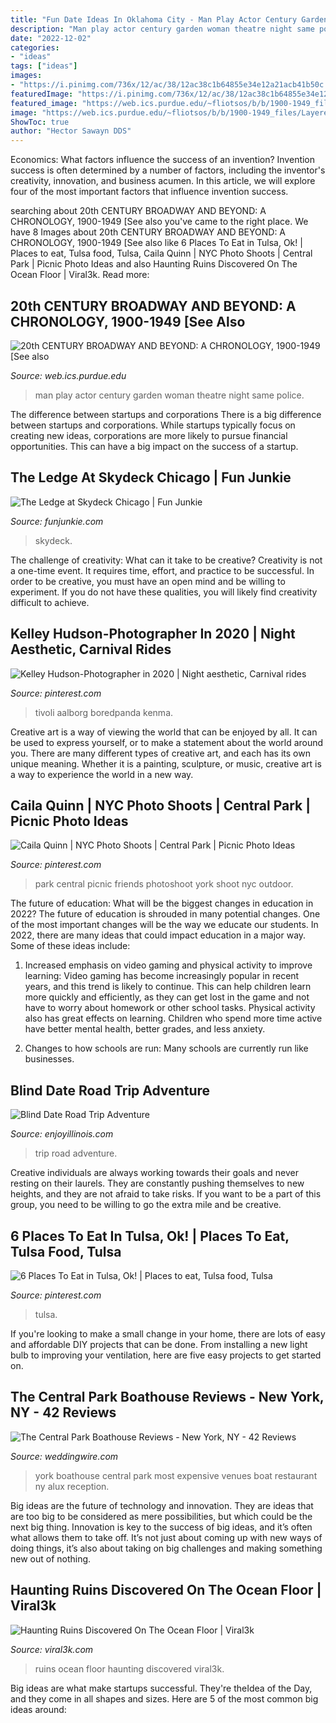 ```yaml
---
title: "Fun Date Ideas In Oklahoma City - Man Play Actor Century Garden Woman Theatre Night Same Police"
description: "Man play actor century garden woman theatre night same police"
date: "2022-12-02"
categories:
- "ideas"
tags: ["ideas"]
images:
- "https://i.pinimg.com/736x/12/ac/38/12ac38c1b64855e34e12a21acb41b50c.jpg"
featuredImage: "https://i.pinimg.com/736x/12/ac/38/12ac38c1b64855e34e12a21acb41b50c.jpg"
featured_image: "https://web.ics.purdue.edu/~fliotsos/b/b/1900-1949_files/LayeredPaper_04.jpg"
image: "https://web.ics.purdue.edu/~fliotsos/b/b/1900-1949_files/LayeredPaper_04.jpg"
ShowToc: true
author: "Hector Sawayn DDS"
---
```



Economics: What factors influence the success of an invention?
Invention success is often determined by a number of factors, including the inventor's creativity, innovation, and business acumen. In this article, we will explore four of the most important factors that influence invention success.

	

		
searching about 20th CENTURY BROADWAY AND BEYOND: A CHRONOLOGY, 1900-1949 [See also you've came to the right place. We have 8 Images about 20th CENTURY BROADWAY AND BEYOND: A CHRONOLOGY, 1900-1949 [See also like 6 Places To Eat in Tulsa, Ok! | Places to eat, Tulsa food, Tulsa, Caila Quinn | NYC Photo Shoots | Central Park | Picnic Photo Ideas and also Haunting Ruins Discovered On The Ocean Floor | Viral3k. Read more:
		
    
## 20th CENTURY BROADWAY AND BEYOND: A CHRONOLOGY, 1900-1949 [See Also

<img loading=lazy src="https://web.ics.purdue.edu/~fliotsos/b/b/1900-1949_files/LayeredPaper_04.jpg" onerror="this.onerror=null;this.src='https://tse2.mm.bing.net/th?id=OIP.NMFdyMl6MhCpFjB_WtfxwQHaCf&amp;pid=15.1';" alt="20th CENTURY BROADWAY AND BEYOND: A CHRONOLOGY, 1900-1949 [See also">

_Source: web.ics.purdue.edu_

>man play actor century garden woman theatre night same police. 

	

The difference between startups and corporations
There is a big difference between startups and corporations. While startups typically focus on creating new ideas, corporations are more likely to pursue financial opportunities. This can have a big impact on the success of a startup.

    
## The Ledge At Skydeck Chicago | Fun Junkie

<img loading=lazy src="https://funjunkie.com/wp-content/uploads/2012/12/Skydeck-Chicago-2.jpg" onerror="this.onerror=null;this.src='https://tse3.mm.bing.net/th?id=OIP.1jIlDrlufanF7swZjGbhvQHaLB&amp;pid=15.1';" alt="The Ledge at Skydeck Chicago | Fun Junkie">

_Source: funjunkie.com_

>skydeck. 

	

The challenge of creativity: What can it take to be creative?
Creativity is not a one-time event. It requires time, effort, and practice to be successful. In order to be creative, you must have an open mind and be willing to experiment. If you do not have these qualities, you will likely find creativity difficult to achieve.

    
## Kelley Hudson-Photographer In 2020 | Night Aesthetic, Carnival Rides

<img loading=lazy src="https://i.pinimg.com/originals/5a/fb/53/5afb539b213117b26afc2b7bfdcd45a8.jpg" onerror="this.onerror=null;this.src='https://tse4.mm.bing.net/th?id=OIP.bI36pNHc7A1gcMRf_8LtcwHaLH&amp;pid=15.1';" alt="Kelley Hudson-Photographer in 2020 | Night aesthetic, Carnival rides">

_Source: pinterest.com_

>tivoli aalborg boredpanda kenma. 

	

Creative art is a way of viewing the world that can be enjoyed by all. It can be used to express yourself, or to make a statement about the world around you. There are many different types of creative art, and each has its own unique meaning. Whether it is a painting, sculpture, or music, creative art is a way to experience the world in a new way.

    
## Caila Quinn | NYC Photo Shoots | Central Park | Picnic Photo Ideas

<img loading=lazy src="https://i.pinimg.com/736x/12/ac/38/12ac38c1b64855e34e12a21acb41b50c.jpg" onerror="this.onerror=null;this.src='https://tse4.mm.bing.net/th?id=OIP.WySFo8hHizYGdsPyZFkJkwHaJQ&amp;pid=15.1';" alt="Caila Quinn | NYC Photo Shoots | Central Park | Picnic Photo Ideas">

_Source: pinterest.com_

>park central picnic friends photoshoot york shoot nyc outdoor. 

	

The future of education: What will be the biggest changes in education in 2022?
The future of education is shrouded in many potential changes. One of the most important changes will be the way we educate our students. In 2022, there are many ideas that could impact education in a major way. Some of these ideas include: 
1) Increased emphasis on video gaming and physical activity to improve learning: Video gaming has become increasingly popular in recent years, and this trend is likely to continue. This can help children learn more quickly and efficiently, as they can get lost in the game and not have to worry about homework or other school tasks. Physical activity also has great effects on learning. Children who spend more time active have better mental health, better grades, and less anxiety. 

2) Changes to how schools are run: Many schools are currently run like businesses.

    
## Blind Date Road Trip Adventure

<img loading=lazy src="https://www.enjoyillinois.com/assets/Uploads/_resampled/ScaleWidthWzEyMDBd/Road-Trip-Spring-Campaign-Hero.jpg" onerror="this.onerror=null;this.src='https://tse2.mm.bing.net/th?id=OIP.k0RCN358JqENzr6ZNOkmZAHaFj&amp;pid=15.1';" alt="Blind Date Road Trip Adventure">

_Source: enjoyillinois.com_

>trip road adventure. 

	

Creative individuals are always working towards their goals and never resting on their laurels. They are constantly pushing themselves to new heights, and they are not afraid to take risks. If you want to be a part of this group, you need to be willing to go the extra mile and be creative.

    
## 6 Places To Eat In Tulsa, Ok! | Places To Eat, Tulsa Food, Tulsa

<img loading=lazy src="https://i.pinimg.com/736x/29/c3/24/29c324e37547e8c21f4819d91018fb49.jpg" onerror="this.onerror=null;this.src='https://tse2.mm.bing.net/th?id=OIP.kUiIGDHJjbGgw0Nyy-l_lwHaE8&amp;pid=15.1';" alt="6 Places To Eat in Tulsa, Ok! | Places to eat, Tulsa food, Tulsa">

_Source: pinterest.com_

>tulsa. 

	

If you're looking to make a small change in your home, there are lots of easy and affordable DIY projects that can be done. From installing a new light bulb to improving your ventilation, here are five easy projects to get started on.

    
## The Central Park Boathouse Reviews - New York, NY - 42 Reviews

<img loading=lazy src="https://wwcdn.weddingwire.com/vendor/70001_75000/70010/thumbnails/1200x1200_1433800604627-boathouse-photo.jpg" onerror="this.onerror=null;this.src='https://tse4.mm.bing.net/th?id=OIP.f8wx4rLT0m89zE6VJ15LdQHaDa&amp;pid=15.1';" alt="The Central Park Boathouse Reviews - New York, NY - 42 Reviews">

_Source: weddingwire.com_

>york boathouse central park most expensive venues boat restaurant ny alux reception. 

	

Big ideas are the future of technology and innovation. They are ideas that are too big to be considered as mere possibilities, but which could be the next big thing. Innovation is key to the success of big ideas, and it’s often what allows them to take off. It’s not just about coming up with new ways of doing things, it’s also about taking on big challenges and making something new out of nothing.

    
## Haunting Ruins Discovered On The Ocean Floor | Viral3k

<img loading=lazy src="http://viral3k.com/wp-content/uploads/2016/04/underwater3.jpeg" onerror="this.onerror=null;this.src='https://tse1.mm.bing.net/th?id=OIP.yYLM3GDf0HpB249mLxsZ2QHaEJ&amp;pid=15.1';" alt="Haunting Ruins Discovered On The Ocean Floor | Viral3k">

_Source: viral3k.com_

>ruins ocean floor haunting discovered viral3k. 

	

Big ideas are what make startups successful. They're theIdea of the Day, and they come in all shapes and sizes. Here are 5 of the most common big ideas around:

